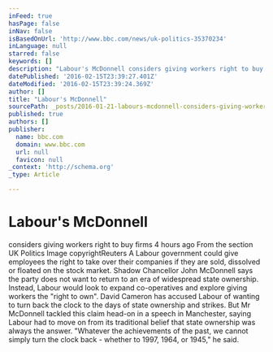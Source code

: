 ```yaml
---
inFeed: true
hasPage: false
inNav: false
isBasedOnUrl: 'http://www.bbc.com/news/uk-politics-35370234'
inLanguage: null
starred: false
keywords: []
description: "Labour's McDonnell considers giving workers right to buy firms 4 hours ago  From the section UK Politics Image copyrightReuters A Labour government could give e"
datePublished: '2016-02-15T23:39:27.401Z'
dateModified: '2016-02-15T23:39:24.369Z'
author: []
title: "Labour's McDonnell"
sourcePath: _posts/2016-01-21-labours-mcdonnell-considers-giving-workers-right-to-buy-fir.md
published: true
authors: []
publisher:
  name: bbc.com
  domain: www.bbc.com
  url: null
  favicon: null
_context: 'http://schema.org'
_type: Article

---
```

# Labour's McDonnell

considers giving workers right to buy firms 4 hours ago From the section UK Politics Image copyrightReuters A Labour government could give employees the right to take over their companies if they are sold, dissolved or floated on the stock market. Shadow Chancellor John McDonnell says the party does not want to return to an era of widespread state ownership. Instead, Labour would look to expand co-operatives and explore giving workers the "right to own". David Cameron has accused Labour of wanting to turn back the clock to the days of state ownership and strikes. But Mr McDonnell tackled this claim head-on in a speech in Manchester, saying Labour had to move on from its traditional belief that state ownership was always the answer. "Whatever the achievements of the past, we cannot simply turn the clock back - whether to 1997, 1964, or 1945," he said.